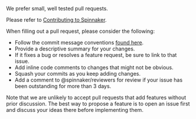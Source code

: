 We prefer small, well tested pull requests.

Please refer to [Contributing to Spinnaker](https://spinnaker.io/docs/community/contributing/).

When filling out a pull request, please consider the following:

* Follow the commit message conventions [found here](https://spinnaker.io/docs/community/contributing/code/submitting/#commit-and-pr-message-conventions).
* Provide a descriptive summary for your changes.
* If it fixes a bug or resolves a feature request, be sure to link to that issue.
* Add inline code comments to changes that might not be obvious.
* Squash your commits as you keep adding changes.
* Add a comment to @spinnaker/reviewers for review if your issue has been outstanding for more than 3 days.

Note that we are unlikely to accept pull requests that add features without prior discussion. The best way to propose a feature is to open an issue first and discuss your ideas there before implementing them.
